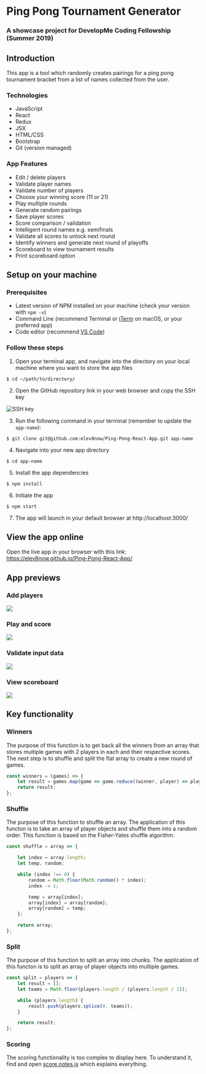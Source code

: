 # Ping Pong Tournament Generator

### A showcase project for DevelopMe Coding Fellowship (Summer 2019)

## Introduction

This app is a tool which randomly creates pairings for a ping pong tournament bracket from a list of names collected from the user. 

### Technologies 

- JavaScript
- React
- Redux
- JSX
- HTML/CSS
- Bootstrap
- Git (version managed)

### App Features

- Edit / delete players 
- Validate player names
- Validate number of players  
- Choose your winning score (11 or 21)
- Play multiple rounds
- Generate random pairings 
- Save player scores
- Score comparison / validation 
- Intelligent round names e.g. semifinals
- Validate all scores to unlock next round
- Identify winners and generate next round of playoffs
- Scoreboard to view tournament results
- Print scoreboard option

## Setup on your machine 

### Prerequisites 

- Latest version of NPM installed on your machine (check your version with `npm -v`)
- Command Line (recommend Terminal or [iTerm](https://www.iterm2.com/) on macOS, or your preferred app)
- Code editor (recommend [VS Code](https://code.visualstudio.com/))
  
### Follow these steps

1. Open your terminal app, and navigate into the directory on your local machine where you want to store the app files

```shell 
$ cd ~/path/to/directory/
```

2. Open the GitHub repository link in your web browser and copy the SSH key

![SSH key](./src/images/clonerepo.png)

3. Run the following command in your terminal (remember to update the `app-name`): 

```shell
$ git clone git@github.com:elev8now/Ping-Pong-React-App.git app-name
```

4. Navigate into your new app directory 

```shell
$ cd app-name
```

5. Install the app dependencies 

```shell
$ npm install 
```

6. Initiate the app 

```shell 
$ npm start 
```

7. The app will launch in your default browser at http://localhost:3000/

## View the app online 

Open the live app in your browser with this link: https://elev8now.github.io/Ping-Pong-React-App/


## App previews

### Add players

![](./src/images/players1.png)

### Play and score

![](./src/images/mobilegame.png)

### Validate input data

![](./src/images/validation.png)

### View scoreboard

![](./src/images/results.png)


## Key functionality 

### Winners

The purpose of this function is to get back all the winners from an array that stores multiple games with 2 players in each and their respective scores. The next step is to shuffle and split the flat array to create a new round of games. 

```js
const winners = (games) => {
    let result = games.map(game => game.reduce((winner, player) => player.score > winner.score ? player : winner));
    return result;
};
``` 

### Shuffle 
The purpose of this function to shuffle an array. The application of this functon is to take an array of player objects and shuffle them into a random order. This function is based on the Fisher-Yates shuffle algorithm.

```js
const shuffle = array => {

    let index = array.length;
    let temp, random;

    while (index !== 0) {
        random = Math.floor(Math.random() * index);
        index -= 1;

        temp = array[index];
        array[index] = array[random];
        array[random] = temp;
    };

    return array;
};
```

### Split 

The purpose of this function to split an array into chunks. The application of this functon is to split an array of player objects into multiple games.

```js
const split = players => {
    let result = [];
    let teams = Math.floor(players.length / (players.length / 2));

    while (players.length) {
        result.push(players.splice(0, teams));
    }

    return result;
};
```

### Scoring

The scoring functionality is too complex to display here. To understand it, find and open [score.notes.js](./src/data/functions/score.notes.js) which explains everything. 